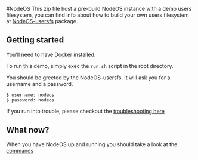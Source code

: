 <!---
NodeOS

Copyright (c) 2013-2017 Jacob Groundwater, Jesús Leganés-Combarro 'piranna' and
other contributors

MIT License
-->

#NodeOS
This zip file host a pre-build NodeOS instance with a demo users filesystem, you
can find info about how to build your own users filesystem at
[NodeOS-usersfs](node_modules/nodeos-usersfs/README.md) package.

## Getting started
You'll need to have [Docker](https://www.docker.com) installed.

To run this demo, simply exec the ```run.sh``` script in the root directory.

You should be greeted by the NodeOS-usersfs.
It will ask you for a username and a password.
```
$ username: nodeos
$ password: nodeos
```
If you run into trouble, please checkout the [troubleshooting here](https://github.com/NodeOS/NodeOS/wiki/Troubleshooting)
## What now?
When you have NodeOS up and running you should take a look at the [commands](https://github.com/NodeOS/NodeOS/wiki/Commands)
